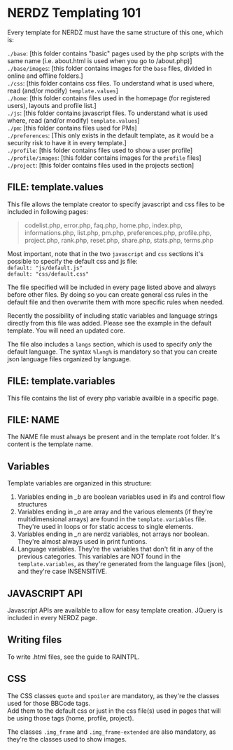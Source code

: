 NERDZ Templating 101
==============================

Every template for NERDZ must have the same structure of this one, which is:  

`./base`: [this folder contains "basic" pages used by the php scripts with the same name (i.e. about.html is used when you go to /about.php)]  
`./base/images`: [this folder contains images for the `base` files, divided in online and offline folders.]  
`./css`: [this folder contains css files. To understand what is used where, read (and/or modify) `template.values`]  
`./home`: [this folder contains files used in the homepage (for registered users), layouts and profile list.]  
`./js`: [this folder contains javascript files. To understand what is used where, read (and/or modify) `template.values`]  
`./pm`: [this folder contains files used for PMs]  
`./preferences`: [This only exists in the default template, as it would be a security risk to have it in every template.]  
`./profile`: [this folder contains files used to show a user profile]  
`./profile/images`: [this folder contains images for the `profile` files]  
`./project`: [this folder contains files used in the projects section]  


FILE: template.values
---------------------
This file allows the template creator to specify javascript and css files to be included in following pages:  

> codelist.php, error.php, faq.php, home.php, index.php, informations.php, list.php, pm.php, preferences.php, profile.php, project.php, rank.php, reset.php, share.php, stats.php, terms.php  

Most important, note that in the two `javascript` and `css` sections it's possible to specify the default css and js file:  
`default: "js/default.js"`  
`default: "css/default.css"`  

The file specified will be included in every page listed above and always before other files. By doing so you can create general css rules in the default file and then overwrite them with more specific rules when needed.  

Recently the possibility of including static variables and language strings directly from this file was added. Please see the example in the default template. You will need an updated core.

The file also includes a `langs` section, which is used to specify *only* the default language. The syntax `%lang%` is mandatory so that you can create json language files organized by language.  
  
  
  
FILE: template.variables
------------------------
This file contains the list of every php variable availble in a specific page.  
  
  
  
FILE: NAME
----------
The NAME file must always be present and in the template root folder. It's content is the template name.  
  
  
  
Variables
---------
Template variables are organized in this structure:  
1. Variables ending in *_b* are boolean variables used in ifs and control flow structures  
2. Variables ending in *_a* are array and the various elements (if they're multidimensional arrays) are found in the `template.variables` file. They're used in loops or for static access to single elements.  
3. Variables ending in *_n* are nerdz variables, not arrays nor boolean. They're almost always used in print funtions.  
4. Language variables. They're the variables that don't fit in any of the previous categories. This variables are NOT found in the `template.variables`, as they're generated from the language files (json), and they're case INSENSITIVE.  
  
  
  
JAVASCRIPT API
--------------
Javascript APIs are available to allow for easy template creation.
JQuery is included in every NERDZ page.  
  

Writing files
-------------
To write .html files, see the guide to RAINTPL.  
  
  
CSS
---
The CSS classes `quote` and `spoiler` are mandatory, as they're the classes used for those BBCode tags.  
Add them to the default css or just in the css file(s) used in pages that will be using those tags (home, profile, project).  

The classes `.img_frame` and `.img_frame-extended` are also mandatory, as they're the classes used to show images.
